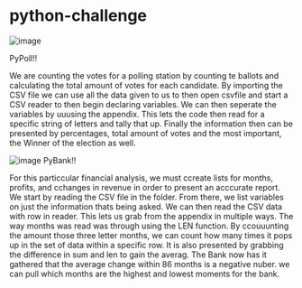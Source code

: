 # python-challenge
![image](https://user-images.githubusercontent.com/114962148/199176774-8f12f410-683b-4f11-934b-00146f5ff153.png)

PyPoll!!

We are counting the votes for a polling station by counting te ballots and calculating the total amount of votes for each candidate. By importing the CSV file we can use all the data given to us to then open csvfile and start a CSV reader to then begin declaring variables. We can then seperate the variables by uuusing the appendix. This lets the code then read for a specific string of letters and tally that up. Finally the information then can be presented by percentages, total amount of votes and the most important, the Winner of the election as well.






![image](https://user-images.githubusercontent.com/114962148/199177420-17b2c0bf-08d9-47be-8ae1-73a4d009226e.png)
PyBank!!

For this particcular financial analysis, we must ccreate lists for months, profits, and cchanges in revenue in order to present an acccurate report. We start by reading the CSV file in the folder. From there, we list variables on just the information thats being asked. We can then read the CSV data with row in reader. This lets us grab from the appendix in multiple ways. The way months was read was through using the LEN function. By ccouuunting the amount those three letter months, we can count how many times it pops up in the set of data within a specific row. It is also presented by grabbing the difference in sum and len to gain the averag. The Bank now has it gathered that the average change within 86 months is a negative nuber. we can pull which months are the highest and lowest moments for the bank.
